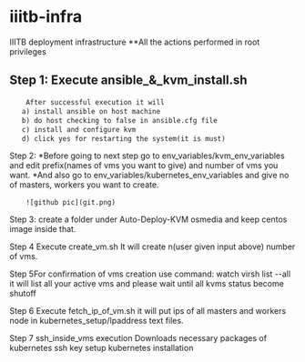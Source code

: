 # iiitb-infra
IIITB deployment infrastructure
**All the actions performed in root privileges

## Step 1: Execute ansible_&_kvm_install.sh
        After successful execution it will
       a) install ansible on host machine
       b) do host checking to false in ansible.cfg file
       c) install and configure kvm
       d) click yes for restarting the system(it is must)
   
   
Step 2: *Before going to next step go to env_variables/kvm_env_variables and edit prefix(names of vms you want to give) and            number of vms you want.
        *And also go to env_variables/kubernetes_env_variables and give no of masters, workers you want to create.
        
        ![github pic](git.png)
 
Step 3: create a folder under Auto-Deploy-KVM osmedia and keep centos image inside that.
 
Step 4 Execute create_vm.sh
        It will create n(user given input above) number of vms.
   
Step 5For confirmation of vms creation use command: 
        watch virsh list --all
        it will list all your active vms and please wait until all kvms status become shutoff
   
Step 6 Execute fetch_ip_of_vm.sh
        it will put ips of all masters and workers node in kubernetes_setup/Ipaddress text files.
 
Step 7 ssh_inside_vms execution
        Downloads necessary packages of kubernetes
        ssh key setup
        kubernetes installation
    
 
     
 
 
   
